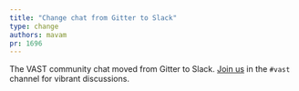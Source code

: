 ```yaml
---
title: "Change chat from Gitter to Slack"
type: change
authors: mavam
pr: 1696
---
```


The VAST community chat moved from Gitter to Slack. [Join
us](http://slack.tenzir.com) in the `#vast` channel for vibrant discussions.
